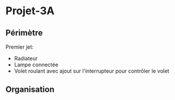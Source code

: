 # Projet-3A

## Périmètre

Premier jet: 
* Radiateur
* Lampe connectée
* Volet roulant avec ajout sur l'interrupteur pour contrôler le volet

## Organisation
